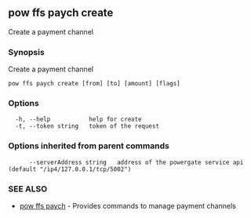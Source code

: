 ## pow ffs paych create

Create a payment channel

### Synopsis

Create a payment channel

```
pow ffs paych create [from] [to] [amount] [flags]
```

### Options

```
  -h, --help           help for create
  -t, --token string   token of the request
```

### Options inherited from parent commands

```
      --serverAddress string   address of the powergate service api (default "/ip4/127.0.0.1/tcp/5002")
```

### SEE ALSO

* [pow ffs paych](pow_ffs_paych.md)	 - Provides commands to manage payment channels


